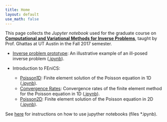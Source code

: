 ```yaml
---
title: Home
layout: default
use_math: false
---
```


This page collects the *Jupyter notebook* used for the graduate course on [**Computational and Variational Methods for Inverse Problems**](https://piazza.com/utexas/fall2017/geo391cse397me397ori397/home), taught by Prof. Ghattas at UT Austin in the Fall 2017 semester.

- [Inverse problem prototype](01_InverseProblemPrototype/inverseProblemPrototype.html): An illustrative example of an ill-posed inverse problem ([.ipynb](01_InverseProblemPrototype/inverseProblemPrototype.ipynb)).

- Introduction to FEniCS:
	- [Poisson1D](02_IntroToFenics/Poisson1D.html): Finite element solution of the Poisson equation in 1D ([.ipynb](02_IntroToFenics/Poisson1D.ipynb)).
	- [Convergence Rates](02_IntroToFenics/ConvergenceRates.html): Convergence rates of the finite element method for the Poisson equation in 1D ([.ipynb](02_IntroToFenics/ConvergenceRates.ipynb)).
	- [Poisson2D](02_IntroToFenics/Poisson2D.html): Finite element solution of the Poisson equation in 2D ([.ipynb](02_IntroToFenics/Poisson2D.ipynb)).


See [here](https://jupyter.readthedocs.io/en/latest/running.html#running) for instructions on how to use jupyther notebooks (files *.ipynb). 

